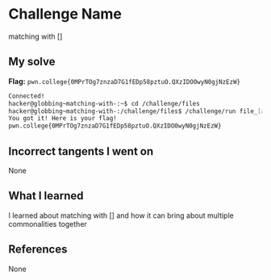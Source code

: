 # Challenge Name
matching with []

## My solve
**Flag:** `pwn.college{0MPrTOg7znzaD7G1fEDp58pztuO.QXzIDO0wyN0gjNzEzW}`

```bash
Connected!
hacker@globbing~matching-with-:~$ cd /challenge/files
hacker@globbing~matching-with-:/challenge/files$ /challenge/run file_[absh]
You got it! Here is your flag!
pwn.college{0MPrTOg7znzaD7G1fEDp58pztuO.QXzIDO0wyN0gjNzEzW}
```
## Incorrect tangents I went on
None

## What I learned
I learned about matching with [] and how it can bring about multiple commonalities together

## References 
None
